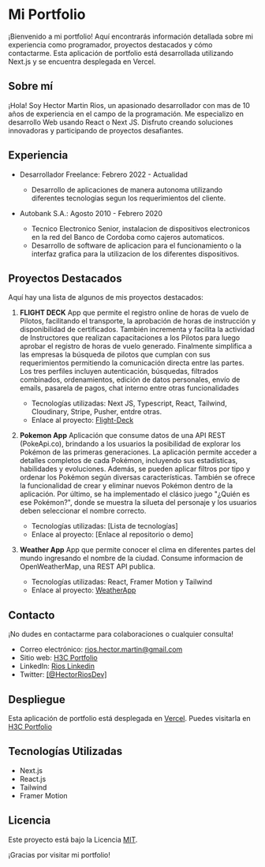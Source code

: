 # Mi Portfolio

¡Bienvenido a mi portfolio! Aquí encontrarás información detallada sobre mi experiencia como programador, proyectos destacados y cómo contactarme. Esta aplicación de portfolio está desarrollada utilizando Next.js y se encuentra desplegada en Vercel.

## Sobre mí

¡Hola! Soy Hector Martin Rios, un apasionado desarrollador con mas de 10 años de experiencia en el campo de la programación. Me especializo en desarrollo Web usando React o Next JS. Disfruto creando soluciones innovadoras y participando de proyectos desafiantes.

## Experiencia

- Desarrollador Freelance: Febrero 2022 - Actualidad
  - Desarrollo de aplicaciones de manera autonoma utilizando diferentes tecnologias segun los requerimientos del cliente.

- Autobank S.A.: Agosto 2010 - Febrero 2020
  - Tecnico Electronico Senior, instalacion de dispositivos electronicos en la red del Banco de Cordoba como cajeros automaticos.
  - Desarrollo de software de aplicacion para el funcionamiento o la interfaz grafica para la utilizacion de los diferentes dispositivos.

## Proyectos Destacados

Aquí hay una lista de algunos de mis proyectos destacados:

1. **FLIGHT DECK** 
App que permite el registro online de horas de vuelo de Pilotos, facilitando el transporte,
la aprobación de horas de instrucción y disponibilidad de certificados. También incrementa y facilita la
actividad de Instructores que realizan capacitaciones a los Pilotos para luego aprobar el registro de horas
de vuelo generado. Finalmente simplifica a las empresas la búsqueda de pilotos que cumplan con sus
requerimientos permitiendo la comunicación directa entre las partes. Los tres perfiles incluyen
autenticación, búsquedas, filtrados combinados, ordenamientos, edición de datos personales, envío de
emails, pasarela de pagos, chat interno entre otras funcionalidades

   - Tecnologías utilizadas: Next JS, Typescript, React, Tailwind, Cloudinary, Stripe, Pusher, entdre otras.
   - Enlace al proyecto: [Flight-Deck](https://flight-deck-ten.vercel.app/)


2. **Pokemon App** 
Aplicación que consume datos de una API REST (PokeApi.co), brindando a los usuarios la
posibilidad de explorar los Pokémon de las primeras generaciones. La aplicación permite acceder a
detalles completos de cada Pokémon, incluyendo sus estadísticas, habilidades y evoluciones. Además, se
pueden aplicar filtros por tipo y ordenar los Pokémon según diversas características. También se ofrece la
funcionalidad de crear y eliminar nuevos Pokémon dentro de la aplicación. Por último, se ha implementado
el clásico juego "¿Quién es ese Pokémon?", donde se muestra la silueta del personaje y los usuarios
deben seleccionar el nombre correcto.

   - Tecnologías utilizadas: [Lista de tecnologías]
   - Enlace al proyecto: [Enlace al repositorio o demo]

3. **Weather App**
App que permite conocer el clima en diferentes partes del mundo ingresando el nombre de la ciudad.
Consume informacion de OpenWeatherMap, una REST API publica.

   - Tecnologías utilizadas: React, Framer Motion y Tailwind
   - Enlace al proyecto: [WeatherApp](https://weather-app-rioshectorm.vercel.app/)

## Contacto

¡No dudes en contactarme para colaboraciones o cualquier consulta!

- Correo electrónico: rios.hector.martin@gmail.com
- Sitio web: [H3C Portfolio](https://h3cportfolio.vercel.app/)
- LinkedIn: [Rios Linkedin](https://www.linkedin.com/in/rioshectormartin/)
- Twitter: [[@HectorRiosDev]](https://twitter.com/HectorRiosDev)

## Despliegue

Esta aplicación de portfolio está desplegada en [Vercel](https://vercel.com). Puedes visitarla en [H3C Portfolio](https://h3cportfolio.vercel.app/)

## Tecnologías Utilizadas

- Next.js
- React.js
- Tailwind
- Framer Motion

## Licencia

Este proyecto está bajo la Licencia [MIT](https://opensource.org/licenses/MIT).

¡Gracias por visitar mi portfolio!
